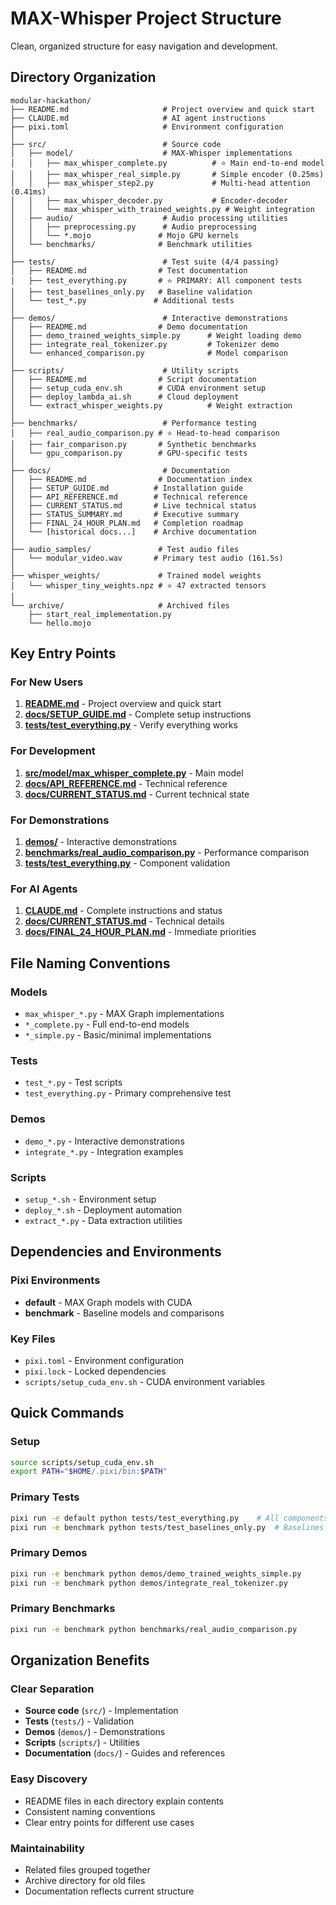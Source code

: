# MAX-Whisper Project Structure

Clean, organized structure for easy navigation and development.

## Directory Organization

```
modular-hackathon/
├── README.md                     # Project overview and quick start
├── CLAUDE.md                     # AI agent instructions
├── pixi.toml                     # Environment configuration
│
├── src/                          # Source code
│   ├── model/                    # MAX-Whisper implementations
│   │   ├── max_whisper_complete.py          # ⭐ Main end-to-end model
│   │   ├── max_whisper_real_simple.py       # Simple encoder (0.25ms)
│   │   ├── max_whisper_step2.py             # Multi-head attention (0.41ms)
│   │   ├── max_whisper_decoder.py           # Encoder-decoder
│   │   └── max_whisper_with_trained_weights.py # Weight integration
│   ├── audio/                    # Audio processing utilities
│   │   ├── preprocessing.py      # Audio preprocessing
│   │   └── *.mojo               # Mojo GPU kernels
│   └── benchmarks/              # Benchmark utilities
│
├── tests/                        # Test suite (4/4 passing)
│   ├── README.md                # Test documentation
│   ├── test_everything.py       # ⭐ PRIMARY: All component tests
│   ├── test_baselines_only.py   # Baseline validation
│   └── test_*.py               # Additional tests
│
├── demos/                        # Interactive demonstrations
│   ├── README.md                # Demo documentation
│   ├── demo_trained_weights_simple.py      # Weight loading demo
│   ├── integrate_real_tokenizer.py         # Tokenizer demo
│   └── enhanced_comparison.py              # Model comparison
│
├── scripts/                      # Utility scripts
│   ├── README.md                # Script documentation
│   ├── setup_cuda_env.sh        # CUDA environment setup
│   ├── deploy_lambda_ai.sh      # Cloud deployment
│   └── extract_whisper_weights.py          # Weight extraction
│
├── benchmarks/                   # Performance testing
│   ├── real_audio_comparison.py # ⭐ Head-to-head comparison
│   ├── fair_comparison.py       # Synthetic benchmarks
│   └── gpu_comparison.py        # GPU-specific tests
│
├── docs/                         # Documentation
│   ├── README.md                # Documentation index
│   ├── SETUP_GUIDE.md          # Installation guide
│   ├── API_REFERENCE.md        # Technical reference
│   ├── CURRENT_STATUS.md       # Live technical status
│   ├── STATUS_SUMMARY.md       # Executive summary
│   ├── FINAL_24_HOUR_PLAN.md   # Completion roadmap
│   └── [historical docs...]    # Archive documentation
│
├── audio_samples/               # Test audio files
│   └── modular_video.wav       # Primary test audio (161.5s)
│
├── whisper_weights/             # Trained model weights
│   └── whisper_tiny_weights.npz # ⭐ 47 extracted tensors
│
└── archive/                     # Archived files
    ├── start_real_implementation.py
    └── hello.mojo
```

## Key Entry Points

### For New Users
1. **[README.md](README.md)** - Project overview and quick start
2. **[docs/SETUP_GUIDE.md](docs/SETUP_GUIDE.md)** - Complete setup instructions
3. **[tests/test_everything.py](tests/test_everything.py)** - Verify everything works

### For Development
1. **[src/model/max_whisper_complete.py](src/model/max_whisper_complete.py)** - Main model
2. **[docs/API_REFERENCE.md](docs/API_REFERENCE.md)** - Technical reference
3. **[docs/CURRENT_STATUS.md](docs/CURRENT_STATUS.md)** - Current technical state

### For Demonstrations
1. **[demos/](demos/)** - Interactive demonstrations
2. **[benchmarks/real_audio_comparison.py](benchmarks/real_audio_comparison.py)** - Performance comparison
3. **[tests/test_everything.py](tests/test_everything.py)** - Component validation

### For AI Agents
1. **[CLAUDE.md](CLAUDE.md)** - Complete instructions and status
2. **[docs/CURRENT_STATUS.md](docs/CURRENT_STATUS.md)** - Technical details
3. **[docs/FINAL_24_HOUR_PLAN.md](docs/FINAL_24_HOUR_PLAN.md)** - Immediate priorities

## File Naming Conventions

### Models
- `max_whisper_*.py` - MAX Graph implementations
- `*_complete.py` - Full end-to-end models
- `*_simple.py` - Basic/minimal implementations

### Tests
- `test_*.py` - Test scripts
- `test_everything.py` - Primary comprehensive test

### Demos
- `demo_*.py` - Interactive demonstrations
- `integrate_*.py` - Integration examples

### Scripts
- `setup_*.sh` - Environment setup
- `deploy_*.sh` - Deployment automation
- `extract_*.py` - Data extraction utilities

## Dependencies and Environments

### Pixi Environments
- **default** - MAX Graph models with CUDA
- **benchmark** - Baseline models and comparisons

### Key Files
- `pixi.toml` - Environment configuration
- `pixi.lock` - Locked dependencies
- `scripts/setup_cuda_env.sh` - CUDA environment variables

## Quick Commands

### Setup
```bash
source scripts/setup_cuda_env.sh
export PATH="$HOME/.pixi/bin:$PATH"
```

### Primary Tests
```bash
pixi run -e default python tests/test_everything.py    # All components
pixi run -e benchmark python tests/test_baselines_only.py  # Baselines
```

### Primary Demos
```bash
pixi run -e benchmark python demos/demo_trained_weights_simple.py
pixi run -e benchmark python demos/integrate_real_tokenizer.py
```

### Primary Benchmarks
```bash
pixi run -e benchmark python benchmarks/real_audio_comparison.py
```

## Organization Benefits

### Clear Separation
- **Source code** (`src/`) - Implementation
- **Tests** (`tests/`) - Validation
- **Demos** (`demos/`) - Demonstrations
- **Scripts** (`scripts/`) - Utilities
- **Documentation** (`docs/`) - Guides and references

### Easy Discovery
- README files in each directory explain contents
- Consistent naming conventions
- Clear entry points for different use cases

### Maintainability
- Related files grouped together
- Archive directory for old files
- Documentation reflects current structure